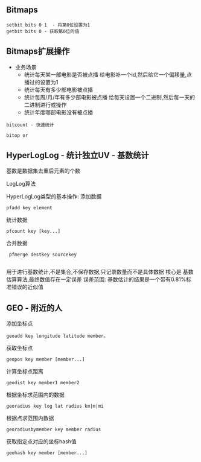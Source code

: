 ## Bitmaps

```
setbit bits 0 1  - 将第0位设置为1
getbit bits 0 - 获取第0位的值

```

## Bitmaps扩展操作

- 业务场景
  - 统计每天某一部电影是否被点播
       给电影补一个id,然后给它一个偏移量,点播过的设置为1
  - 统计每天有多少部电影被点播
  - 统计每周/月/年有多少部电影被点播
      给每天设置一个二进制,然后每一天的二进制进行或操作
  - 统计年度哪部电影没有被点播

```
bitcount - 快速统计
```

```
bitop or 
```


## HyperLogLog - 统计独立UV - 基数统计

基数是数据集去重后元素的个数

LogLog算法

HyperLogLog类型的基本操作:
添加数据
```
pfadd key element

```
统计数据
```
pfcount key [key...]
```
合并数据
  
 ```
  pfmerge destkey sourcekey
  
 ```
 
 用于进行基数统计,不是集合,不保存数据,只记录数量而不是具体数据
 核心是 基数估算算法,最终数值存在一定误差
 误差范围: 基数估计的结果是一个带有0.81%标准错误的近似值

##  GEO - 附近的人
添加坐标点
```
geoadd key longitude latitude member。
```
获取坐标点
```
geopos key member [member...]
```
计算坐标点距离
```
geodist key member1 member2
```

根据坐标求范围内的数据
```
georadius key log lat radius km|m|mi

```

根据点求范围内数据
```
georadiusbymember key member radius 
```
获取指定点对应的坐标hash值
```
geohash key member [member...]
```



 
 
